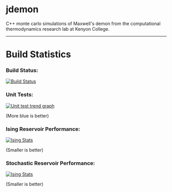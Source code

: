 jdemon
=====

C++ monte carlo simulations of Maxwell's demon from the computational thermodynamics research lab at Kenyon College.

--------------------------------------

# Build Statistics
### Build Status:

[![Build Status](http://physics.mblar.us/job/jdemon/badge/icon)](http://physics.mblar.us/job/jdemon/)

### Unit Tests:
[![Unit test trend graph](http://physics.mblar.us/job/unit-tests/test/trend)](http://physics.mblar.us/job/unit-tests)

(More blue is better)

### Ising Reservoir Performance:

[![Ising Stats](http://physics.mblar.us/job/performance/performance/respondingTimeGraph?width=500&height=300&performanceReportPosition=ising.stats)](http://physics.mblar.us/job/performance)

(Smaller is better)

### Stochastic Reservoir Performance:

[![Ising Stats](http://physics.mblar.us/job/performance/performance/respondingTimeGraph?width=500&height=300&performanceReportPosition=stoch.stats)](http://physics.mblar.us/job/performance)

(Smaller is better)
